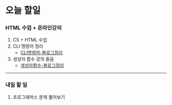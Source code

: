# 오늘 할일

### HTML 수업 + 온라인강의

1. CS + HTML 수업
1. CLI 명령어 정리
   - [CLI명령어-블로그정리](https://dkfma6033.tistory.com/121)
1. 생성자 함수 강의 들음
   - [생성자함수-블로그정리](https://dkfma6033.tistory.com/122)

---

### 내일 할 일

1. 프로그래머스 문제 풀어보기
